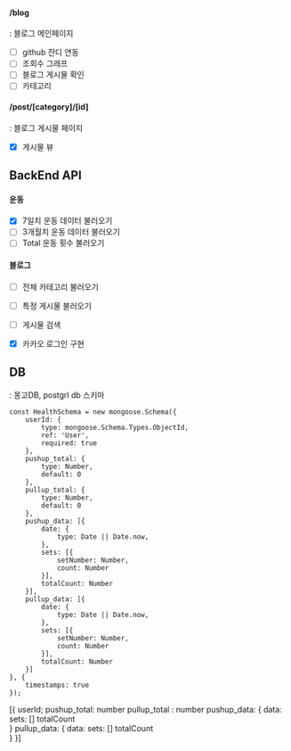 #### /blog
: 블로그 메인페이지
- [ ] github 잔디 연동
- [ ] 조회수 그래프
- [ ] 블로그 게시물 확인
- [ ] 카테고리

#### /post/[category]/[id]
: 블로그 게시물 페이지
- [x] 게시물 뷰

## BackEnd API
#### 운동
- [x] 7일치 운동 데이터 불러오기
- [ ] 3개월치 운동 데이터 불러오기
- [ ] Total 운동 횟수 불러오기
#### 블로그
- [ ] 전체 카테고리 불러오기
- [ ] 특정 게시물 불러오기
- [ ] 게시물 검색
- [x] 카카오 로그인 구현


## DB
: 몽고DB, postgrl db
스키마
```
const HealthSchema = new mongoose.Schema({
    userId: {
        type: mongoose.Schema.Types.ObjectId,
        ref: 'User',
        required: true
    },
    pushup_total: {
        type: Number,
        default: 0
    },
    pullup_total: {
        type: Number,
        default: 0
    },
    pushup_data: [{
        date: {
            type: Date || Date.now,
        },
        sets: [{
            setNumber: Number,
            count: Number
        }],
        totalCount: Number
    }],
    pullup_data: [{
        date: {
            type: Date || Date.now,
        },
        sets: [{
            setNumber: Number,
            count: Number
        }],
        totalCount: Number
    }]
}, {
    timestamps: true
});
```
[{
userId;
pushup_total: number
pullup_total : number
pushup_data:
	{
	data:
	sets: []
	totalCount	
	}
pullup_data:
	{
	data:
	sets: []
	totalCount	
	}
}]